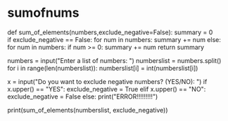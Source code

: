 # sumofnums
def sum_of_elements(numbers,exclude_negative=False):
    summary = 0  
    if  exclude_negative == False:
        for num in numbers:
            summary += num
    else:
        for num in numbers:
            if num >= 0:
                summary += num
    return summary
    
numbers = input("Enter a list of numbers: ")
numberslist = numbers.split()
for i in range(len(numberslist)):
    numberslist[i] = int(numberslist[i])

x = input("Do you want to exclude negative numbers? (YES/NO): ")
if x.upper() == "YES":
    exclude_negative = True
elif x.upper() == "NO":
    exclude_negative = False
else:
    print("ERROR!!!!!!!!!")

print(sum_of_elements(numberslist, exclude_negative))
